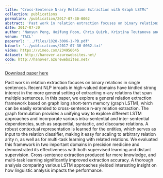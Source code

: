 ```yaml
---
title: "Cross-Sentence N-ary Relation Extraction with Graph LSTMs"
collection: publications
permalink: /publication/2017-07-30-0062
abstract: 'Past work in relation extraction focuses on binary relations in single sentences. Recent NLP inroads in high-valued domains have kindled strong interest in the more general setting of extracting n-ary relations that span multiple sentences. In this paper, we explore a general relation extraction framework based on graph long short-term memory (graph LSTM), which can be easily extended to cross-sentence n-ary relation extraction. The graph formulation provides a unifying way to explore different LSTM approaches and incorporate various intra-sentential and inter-sentential dependencies, such as sequential, syntactic, and discourse relations. A robust contextual representation is learned for the entities, which serves as input to the relation classifier, making it easy for scaling to arbitrary relation arity n, as well as for multi-task learning with related relations. We evaluated this framework in two important domains in precision medicine and demonstrated its effectiveness with both supervised learning and distant supervision. Cross-sentence extraction produced far more knowledge, and multi-task learning significantly improved extraction accuracy. A thorough analysis comparing various LSTM approaches yielded interesting insight on how linguistic analysis impacts the performance.'
date: 2017-07-30
author: 'Nanyun Peng, Hoifung Poon, Chris Quirk, Kristina Toutanova and Wen-tau Yih'
venue: 'TACL'
paperurl: '../files/1028-3006-1-PB.pdf'
biburl: '../publications/2017-07-30-0062.txt'
video: https://vimeo.com/234956645
dataset: http://hanover.azurewebsites.net/
code: http://hanover.azurewebsites.net/
---
```


<a href='../files/1028-3006-1-PB.pdf'>Download paper here</a>

Past work in relation extraction focuses on binary relations in single sentences. Recent NLP inroads in high-valued domains have kindled strong interest in the more general setting of extracting n-ary relations that span multiple sentences. In this paper, we explore a general relation extraction framework based on graph long short-term memory (graph LSTM), which can be easily extended to cross-sentence n-ary relation extraction. The graph formulation provides a unifying way to explore different LSTM approaches and incorporate various intra-sentential and inter-sentential dependencies, such as sequential, syntactic, and discourse relations. A robust contextual representation is learned for the entities, which serves as input to the relation classifier, making it easy for scaling to arbitrary relation arity n, as well as for multi-task learning with related relations. We evaluated this framework in two important domains in precision medicine and demonstrated its effectiveness with both supervised learning and distant supervision. Cross-sentence extraction produced far more knowledge, and multi-task learning significantly improved extraction accuracy. A thorough analysis comparing various LSTM approaches yielded interesting insight on how linguistic analysis impacts the performance.
